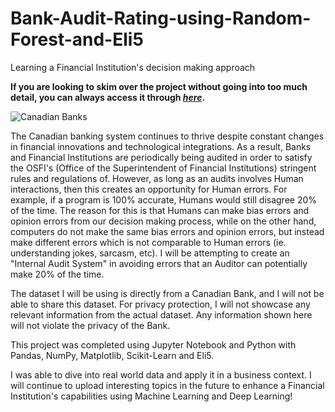 # Bank-Audit-Rating-using-Random-Forest-and-Eli5
Learning a Financial Institution's decision making approach

**If you are looking to skim over the project without going into too much detail, you can always access it through [_here_](https://nbviewer.jupyter.org/github/mick-zhang/Bank-Audit-Rating-using-Random-Forest-and-Eli5/blob/master/Bank%20Audit%20Rating%20Github.ipynb).**

![Canadian Banks](http://urbantoronto.ca/sites/default/files/imagecache/display-slideshow/images/articles/2012/04/5384/urbantoronto-5384-17974.jpg)

The Canadian banking system continues to thrive despite constant changes in financial innovations and technological integrations. As a result, Banks and Financial Institutions are periodically being audited in order to satisfy the OSFI's (Office of the Superintendent of Financial Institutions) stringent rules and regulations of. However, as long as an audits involves Human interactions, then this creates an opportunity for Human errors. For example, if a program is 100% accurate, Humans would still disagree 20% of the time. The reason for this is that Humans can make bias errors and opinion errors from our decision making process, while on the other hand, computers do not make the same bias errors and opinion errors, but instead make different errors which is not comparable to Human errors (ie. understanding jokes, sarcasm, etc).
I will be attempting to create an "Internal Audit System" in avoiding errors that an Auditor can potentially make 20% of the time. 

The dataset I will be using is directly from a Canadian Bank, and I will not be able to share this dataset. For privacy protection, I will not showcase any relevant information from the actual dataset. Any information shown here will not violate the privacy of the Bank.

This project was completed using Jupyter Notebook and Python with Pandas, NumPy, Matplotlib, Scikit-Learn and Eli5.

I was able to dive into real world data and apply it in a business context. I will continue to upload interesting topics in the future to enhance a Financial Institution's capabilities using Machine Learning and Deep Learning!
